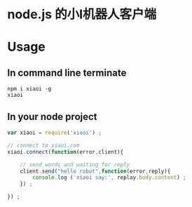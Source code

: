 node.js 的小I机器人客户端
===

# Usage

## In command line terminate
```
npm i xiaoi -g
xiaoi
```

## In your node project

```javascript
var xiaoi = require('xiaoi') ;

// connect to xiaoi.com
xiaoi.connect(function(error,client){

    // send words and waiting for reply
    client.send("hello robot",function(error,reply){
        console.log ('xiaoi say:', replay.body.content) ;
    }) ;

}) ;
```
